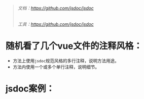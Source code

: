 > ###### 文档：https://github.com/jsdoc/jsdoc
> ###### 工具：https://github.com/jsdoc/jsdoc

# 随机看了几个vue文件的注释风格：
* 方法上使用`jsdoc`规范风格的多行注释，说明方法用途。
* 方法内使用一个或多个单行注释，说明细节。

# jsdoc案例：
```

```
